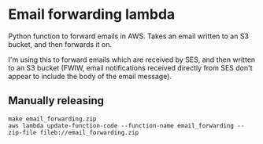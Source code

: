 # Email forwarding lambda

Python function to forward emails in AWS. Takes an email written to an S3 bucket, and then forwards it on.

I'm using this to forward emails which are received by SES, and then written to an S3 bucket (FWIW, email notifications received directly from SES don't appear to include the body of the email message).

## Manually releasing

```
make email_forwarding.zip
aws lambda update-function-code --function-name email_forwarding --zip-file fileb://email_forwarding.zip
```
